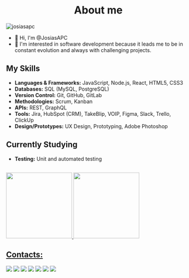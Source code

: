 <h1 align="center">About me</h1>
<p align="left"> <img src="https://komarev.com/ghpvc/?username=josiasapc&label=Profile%20views&color=0e75b6&style=flat" alt="josiasapc" /> </p>

- 👋 Hi, I'm @JosiasAPC
- 👀 I'm interested in software development because it leads me to be in constant evolution and always with challenging projects.


## My Skills

<ul>
  <li><b>Languages & Frameworks:</b> JavaScript, Node.js, React, HTML5, CSS3</li>
  <li><b>Databases:</b> SQL (MySQL, PostgreSQL)</li>
  <li><b>Version Control:</b> Git, GitHub, GitLab</li>
  <li><b>Methodologies:</b> Scrum, Kanban</li>
  <li><b>APIs:</b> REST, GraphQL</li>
  <li><b>Tools:</b> Jira, HubSpot (CRM), TakeBlip, VOIP, Figma, Slack, Trello, ClickUp</li>
  <li><b>Design/Prototypes:</b> UX Design, Prototyping, Adobe Photoshop</li>
</ul>

## Currently Studying

<ul>
  <li><b>Testing:</b> Unit and automated testing</li>
</ul>


##
<div>
<a href="https://github.com/JosiasAPC">
<img loading="lazy" height="180em" src="https://github-readme-stats.vercel.app/api/top-langs/?username=JosiasAPC&layout=compact&langs_count=7&theme=dark"/>
<img loading="lazy" height="180em" src="https://github-readme-stats.vercel.app/api?username=JosiasAPC&show_icons=true&theme=dark&include_all_commits=true&count_private=true"/>
</div>

## Contacts:

<div>
<a href="https://www.youtube.com/channel/UCg-sRGtkHEwLDDU71pQL3VQ" target="_blank"><img loading="lazy" src="https://img.shields.io/badge/YouTube-FF0000?style=for-the-badge&logo=youtube&logoColor=white" target="_blank"></a>
<a href="https://www.instagram.com/josias_pereira_oficial/" target="_blank"><img loading="lazy" src="https://img.shields.io/badge/-Instagram-%23E4405F?style=for-the-badge&logo=instagram&logoColor=white" target="_blank"></a>
<a href="https://www.twitch.tv/dr4zito" target="_blank"><img loading="lazy" src="https://img.shields.io/badge/Twitch-9146FF?style=for-the-badge&logo=twitch&logoColor=white" target="_blank"></a>
<a href = "mailto:josias.uni.ccp@gmail.com"><img loading="lazy" src="https://img.shields.io/badge/Gmail-D14836?style=for-the-badge&logo=gmail&logoColor=white" target="_blank"></a>
<a href="https://www.linkedin.com/in/josias-pereira-12364a234/" target="_blank"><img loading="lazy" src="https://img.shields.io/badge/-LinkedIn-%230077B5?style=for-the-badge&logo=linkedin&logoColor=white" target="_blank"></a> 
<a href="https://www.facebook.com/josias.alves.940/" target="_blank"><img loading="lazy" src="https://img.shields.io/badge/Facebook-1877F2?style=for-the-badge&logo=facebook&logoColor=white" target="_blank"></a> 
<a href="https://gitlab.com/josias.uni.ccp" target="_blank"><img loading="lazy" src="https://img.shields.io/badge/GitLab-330F63?style=for-the-badge&logo=gitlab&logoColor=white" target="_blank"></a>   
</div>



<!---
<h3 align="left">Connect with me:</h3>
<p align="left">
<a href="https://linkedin.com/in/josias-pereira-12364a234" target="blank"><img align="center" src="https://raw.githubusercontent.com/rahuldkjain/github-profile-readme-generator/master/src/images/icons/Social/linked-in-alt.svg" alt="josias-pereira-12364a234" height="30" width="40" /></a>
<a href="https://fb.com/josias.alves.940" target="blank"><img align="center" src="https://raw.githubusercontent.com/rahuldkjain/github-profile-readme-generator/master/src/images/icons/Social/facebook.svg" alt="josias.alves.940" height="30" width="40" /></a>
<a href="https://instagram.com/josias.a_p" target="blank"><img align="center" src="https://raw.githubusercontent.com/rahuldkjain/github-profile-readme-generator/master/src/images/icons/Social/instagram.svg" alt="josias.a_p" height="30" width="40" /></a>
<a href="https://www.youtube.com/c/jpdras6523" target="blank"><img align="center" src="https://raw.githubusercontent.com/rahuldkjain/github-profile-readme-generator/master/src/images/icons/Social/youtube.svg" alt="jpdras6523" height="30" width="40" /></a>
</p>
--->
